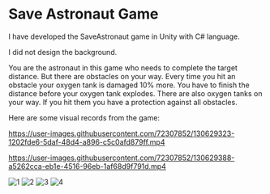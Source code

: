 # Save Astronaut Game

 I have developed the SaveAstronaut game in Unity with C# language. 

I did not design the background.

You are the astronaut in this game who needs to complete the target distance. But there are obstacles on your way. Every time you hit an obstacle your oxygen tank is damaged 10% more. You have to finish the distance before your oxygen tank explodes. There are also oxygen tanks on your way. If you hit them you have a protection against all obstacles.

Here are some visual records from the game:

https://user-images.githubusercontent.com/72307852/130629323-1202fde6-5daf-48d4-a896-c5c0afd879ff.mp4

https://user-images.githubusercontent.com/72307852/130629388-a5262cca-eb1e-4516-96eb-1af68d9f791d.mp4

![1](https://user-images.githubusercontent.com/72307852/130629336-472ab25b-1c8a-4e9d-bbde-d2256dacee13.jpg)
![2](https://user-images.githubusercontent.com/72307852/130629355-1bcfc118-b69e-41e7-b3b8-ebfd8f2913e1.jpg)
![3](https://user-images.githubusercontent.com/72307852/130629368-5abde81f-cfc9-4ca9-8598-97c42ee6aaae.jpg)
![4](https://user-images.githubusercontent.com/72307852/130629381-8d9f9069-ddcb-485c-ae07-ae89f88142b3.jpg)
